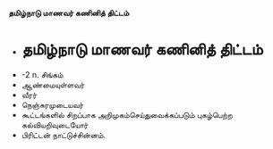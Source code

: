 **தமிழ்நாடு மாணவர் கணினித் திட்டம்**
- # தமிழ்நாடு மாணவர் கணினித் திட்டம்
- -2 n. சிங்கம்
- ஆண்மையுள்ளவர்
- வீரர்
- நெஞ்சுரமுடையவர்
- கூட்டங்களில் சிறப்பாக அறிமுகம்செய்துவைக்கப்படும் புகழ்பெற்ற கல்வியறிவுடையோர்
- பிரிட்டன் நாட்டுச்சின்னம்.

